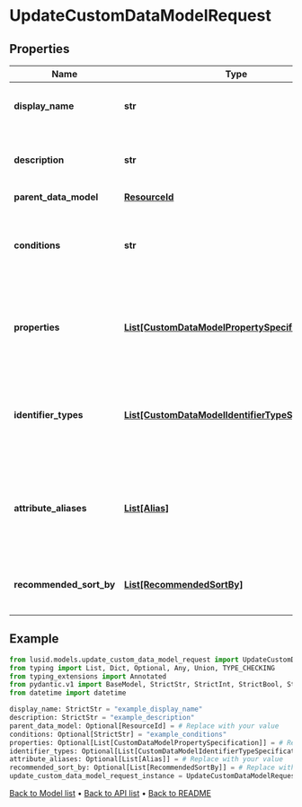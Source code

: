 # UpdateCustomDataModelRequest

## Properties
Name | Type | Description | Notes
------------ | ------------- | ------------- | -------------
**display_name** | **str** | The name of the Custom Data Model. | 
**description** | **str** | A description for the Custom Data Model. | 
**parent_data_model** | [**ResourceId**](ResourceId.md) |  | [optional] 
**conditions** | **str** | The conditions that the bound entity must meet to be valid. | [optional] 
**properties** | [**List[CustomDataModelPropertySpecification]**](CustomDataModelPropertySpecification.md) | The properties that are required or allowed on the bound entity. | [optional] 
**identifier_types** | [**List[CustomDataModelIdentifierTypeSpecification]**](CustomDataModelIdentifierTypeSpecification.md) | The identifier types that are required or allowed on the bound entity. | [optional] 
**attribute_aliases** | [**List[Alias]**](Alias.md) | The aliases for property keys, identifier types, and fields on the bound entity. | [optional] 
**recommended_sort_by** | [**List[RecommendedSortBy]**](RecommendedSortBy.md) | The preferred default sorting instructions. | [optional] 
## Example

```python
from lusid.models.update_custom_data_model_request import UpdateCustomDataModelRequest
from typing import List, Dict, Optional, Any, Union, TYPE_CHECKING
from typing_extensions import Annotated
from pydantic.v1 import BaseModel, StrictStr, StrictInt, StrictBool, StrictFloat, StrictBytes, Field, validator, ValidationError, conlist, constr
from datetime import datetime

display_name: StrictStr = "example_display_name"
description: StrictStr = "example_description"
parent_data_model: Optional[ResourceId] = # Replace with your value
conditions: Optional[StrictStr] = "example_conditions"
properties: Optional[List[CustomDataModelPropertySpecification]] = # Replace with your value
identifier_types: Optional[List[CustomDataModelIdentifierTypeSpecification]] = # Replace with your value
attribute_aliases: Optional[List[Alias]] = # Replace with your value
recommended_sort_by: Optional[List[RecommendedSortBy]] = # Replace with your value
update_custom_data_model_request_instance = UpdateCustomDataModelRequest(display_name=display_name, description=description, parent_data_model=parent_data_model, conditions=conditions, properties=properties, identifier_types=identifier_types, attribute_aliases=attribute_aliases, recommended_sort_by=recommended_sort_by)

```

[Back to Model list](../README.md#documentation-for-models) &#8226; [Back to API list](../README.md#documentation-for-api-endpoints) &#8226; [Back to README](../README.md)

